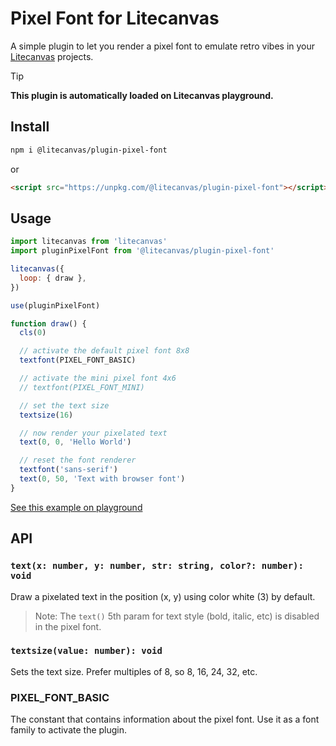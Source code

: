 # Pixel Font for Litecanvas

A simple plugin to let you render a pixel font to emulate retro vibes in your [Litecanvas](https://github.com/litecanvas/game-engine) projects.

<!-- prettier-ignore -->
> [!TIP]
> **This plugin is automatically loaded on Litecanvas playground.**

## Install

```sh
npm i @litecanvas/plugin-pixel-font
```

or

```html
<script src="https://unpkg.com/@litecanvas/plugin-pixel-font"></script>
```

## Usage

```js
import litecanvas from 'litecanvas'
import pluginPixelFont from '@litecanvas/plugin-pixel-font'

litecanvas({
  loop: { draw },
})

use(pluginPixelFont)

function draw() {
  cls(0)

  // activate the default pixel font 8x8
  textfont(PIXEL_FONT_BASIC)

  // activate the mini pixel font 4x6
  // textfont(PIXEL_FONT_MINI)

  // set the text size
  textsize(16)

  // now render your pixelated text
  text(0, 0, 'Hello World')

  // reset the font renderer
  textfont('sans-serif')
  text(0, 50, 'Text with browser font')
}
```

[See this example on playground](https://litecanvas.js.org?c=eJxNjssKwjAQRff9itk1BUVd6F5FURAVFHQnsZ1iICQyGa0P%2FHcntQVhFhfm3Ic1jLl2dx3U%2B5MlSXlzORvvoCBdqQzeCUBug%2BpnIuR6PdAC3DUj8AXhah5oofSO5cn44CjVdnmcrU7zzXp%2Fmox3y6kE19aAXLsiCMG8sDFFqQajFnO%2BAkJXIMHT3%2BhXIo1FDTce1e%2BAXLpAaz0cPNkibQMI26Y4p8lC%2Bp%2BYBu1CNyCZMs3%2BIocxcx%2F3VYYvcCZfCVTnCPf5ApPaX2E%3D)

## API

### `text(x: number, y: number, str: string, color?: number): void`

Draw a pixelated text in the position (x, y) using color white (3) by default.

> Note: The `text()` 5th param for text style (bold, italic, etc) is disabled in the pixel font.

### `textsize(value: number): void`

Sets the text size. Prefer multiples of 8, so 8, 16, 24, 32, etc.

### PIXEL_FONT_BASIC

The constant that contains information about the pixel font. Use it as a font family to activate the plugin.
